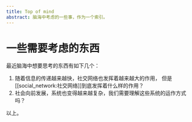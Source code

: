 ```yaml
---
title: Top of mind
abstract: 脑海中考虑的一些事，作为一个索引。
---
```

# 一些需要考虑的东西

最近脑海中想要思考的东西有如下几个：

1. 随着信息的传递越来越快，社交网络也发挥着越来越大的作用， 但是[[social_network:社交网络]]到底发挥着什么样的作用？
2. 社会向前发展，系统也变得越来越复杂，我们需要理解这些系统的运作方式吗？

以上。
